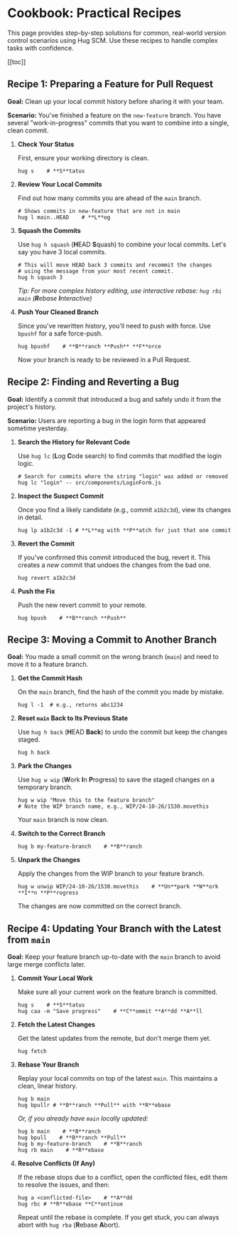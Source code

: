 # Cookbook: Practical Recipes

This page provides step-by-step solutions for common, real-world version control scenarios using Hug SCM. Use these recipes to handle complex tasks with confidence.

[[toc]]

## Recipe 1: Preparing a Feature for Pull Request

**Goal:** Clean up your local commit history before sharing it with your team.

**Scenario:** You've finished a feature on the `new-feature` branch. You have several "work-in-progress" commits that you want to combine into a single, clean commit.

1.  **Check Your Status**

    First, ensure your working directory is clean.
    ```shell
    hug s    # **S**tatus
    ```

2.  **Review Your Local Commits**

    Find out how many commits you are ahead of the `main` branch.
    ```shell
    # Shows commits in new-feature that are not in main
    hug l main..HEAD    # **L**og
    ```

3.  **Squash the Commits**

    Use `hug h squash` (**H**EAD **S**quash) to combine your local commits. Let's say you have 3 local commits.
    ```shell
    # This will move HEAD back 3 commits and recommit the changes
    # using the message from your most recent commit.
    hug h squash 3
    ```
    *Tip: For more complex history editing, use interactive rebase: `hug rbi main` (**R**ebase **I**nteractive)*

4.  **Push Your Cleaned Branch**

    Since you've rewritten history, you'll need to push with force. Use `bpushf` for a safe force-push.
    ```shell
    hug bpushf    # **B**ranch **Push** **F**orce
    ```
    Now your branch is ready to be reviewed in a Pull Request.

## Recipe 2: Finding and Reverting a Bug

**Goal:** Identify a commit that introduced a bug and safely undo it from the project's history.

**Scenario:** Users are reporting a bug in the login form that appeared sometime yesterday.

1.  **Search the History for Relevant Code**

    Use `hug lc` (**L**og **C**ode search) to find commits that modified the login logic.
    ```shell
    # Search for commits where the string "login" was added or removed
    hug lc "login" -- src/components/LoginForm.js
    ```

2.  **Inspect the Suspect Commit**

    Once you find a likely candidate (e.g., commit `a1b2c3d`), view its changes in detail.
    ```shell
    hug lp a1b2c3d -1 # **L**og with **P**atch for just that one commit
    ```

3.  **Revert the Commit**

    If you've confirmed this commit introduced the bug, revert it. This creates a *new* commit that undoes the changes from the bad one.
    ```shell
    hug revert a1b2c3d
    ```

4.  **Push the Fix**

    Push the new revert commit to your remote.
    ```shell
    hug bpush    # **B**ranch **Push**
    ```

## Recipe 3: Moving a Commit to Another Branch

**Goal:** You made a small commit on the wrong branch (`main`) and need to move it to a feature branch.

1.  **Get the Commit Hash**

    On the `main` branch, find the hash of the commit you made by mistake.
    ```shell
    hug l -1  # e.g., returns abc1234
    ```

2.  **Reset `main` Back to Its Previous State**

    Use `hug h back` (**H**EAD **Back**) to undo the commit but keep the changes staged.
    ```shell
    hug h back
    ```

3.  **Park the Changes**

    Use `hug w wip` (**W**ork **I**n **P**rogress) to save the staged changes on a temporary branch.
    ```shell
    hug w wip "Move this to the feature branch"
    # Note the WIP branch name, e.g., WIP/24-10-26/1530.movethis
    ```
    Your `main` branch is now clean.

4.  **Switch to the Correct Branch**

    ```shell
    hug b my-feature-branch    # **B**ranch
    ```

5.  **Unpark the Changes**

    Apply the changes from the WIP branch to your feature branch.
    ```shell
    hug w unwip WIP/24-10-26/1530.movethis    # **Un**park **W**ork **I**n **P**rogress
    ```
    The changes are now committed on the correct branch.

## Recipe 4: Updating Your Branch with the Latest from `main`

**Goal:** Keep your feature branch up-to-date with the `main` branch to avoid large merge conflicts later.

1.  **Commit Your Local Work**

    Make sure all your current work on the feature branch is committed.
    ```shell
    hug s    # **S**tatus
    hug caa -m "Save progress"    # **C**ommit **A**dd **A**ll
    ```

2.  **Fetch the Latest Changes**

    Get the latest updates from the remote, but don't merge them yet.
    ```shell
    hug fetch
    ```

3.  **Rebase Your Branch**

    Replay your local commits on top of the latest `main`. This maintains a clean, linear history.
    ```shell
    hug b main
    hug bpullr # **B**ranch **Pull** with **R**ebase
    ```
    *Or, if you already have `main` locally updated:*
    ```shell
    hug b main    # **B**ranch
    hug bpull    # **B**ranch **Pull**
    hug b my-feature-branch    # **B**ranch
    hug rb main    # **R**ebase
    ```

4.  **Resolve Conflicts (If Any)**

    If the rebase stops due to a conflict, open the conflicted files, edit them to resolve the issues, and then:
    ```shell
    hug a <conflicted-file>    # **A**dd
    hug rbc # **R**ebase **C**ontinue
    ```
    Repeat until the rebase is complete. If you get stuck, you can always abort with `hug rba` (**R**ebase **A**bort).
